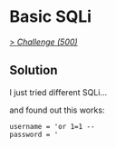 # Basic SQLi

[> *Challenge (500)*](https://training.olicyber.it/challenges#challenge-48)

## Solution

I just tried different SQLi...

and found out this works:
```
username = 'or 1=1 --
password = '
```
